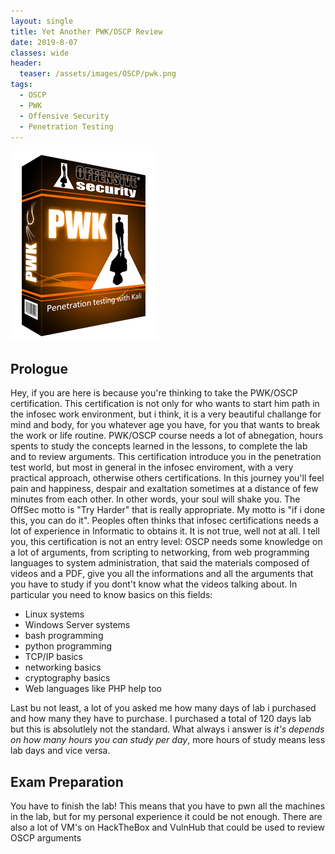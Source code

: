 ```yaml
---
layout: single
title: Yet Another PWK/OSCP Review
date: 2019-8-07
classes: wide
header:
  teaser: /assets/images/OSCP/pwk.png
tags:
  - OSCP
  - PWK
  - Offensive Security
  - Penetration Testing
--- 
```

![](/assets/images/OSCP/pwk.png)

## Prologue
Hey, if you are here is because you're thinking to take the PWK/OSCP certification. 
This certification is not only for who wants to start him path in the infosec work environment, but i think, it is a very beautiful challange for mind and body, for you whatever age you have, for you that wants to break the work or life routine.
PWK/OSCP course needs a lot of abnegation, hours spents to study the concepts learned in the lessons, to complete the lab and to review arguments.
This certification introduce you in the penetration test world, but most in general in the infosec enviroment, with a very practical approach, otherwise others certifications.
In this journey you'll feel pain and happiness, despair and exaltation sometimes at a distance of few minutes from each other. In other words, your soul will shake you.
The OffSec motto is "Try Harder" that is really appropriate. My motto is "if i done this, you can do it".
Peoples often thinks that infosec certifications needs a lot of experience in Informatic to obtains it. It is not true, well not at all.
I tell you, this certification is not an entry level: OSCP needs some knowledge on a lot of arguments, from scripting to networking, from web programming languages to system administration, that said the materials composed of videos and a PDF, give you all the informations and all the arguments that you have to study if you dont't know what the videos talking about.
In particular you need to know basics on this fields:
- Linux systems
- Windows Server systems
- bash programming
- python programming
- TCP/IP basics
- networking basics
- cryptography basics
- Web languages like PHP help too

Last bu not least, a lot of you asked me how many days of lab i purchased and how many they have to purchase. I purchased a total of 120 days lab but this is absolutlely not the standard. What always i answer is *it's depends on how many hours you can study per day*, more hours of study means less lab days and vice versa.

## Exam Preparation
You have to finish the lab! This means that you have to pwn all the machines in the lab, but for my personal experience it could be not enough. There are also a lot of VM's on HackTheBox and VulnHub that could be used to review OSCP arguments
